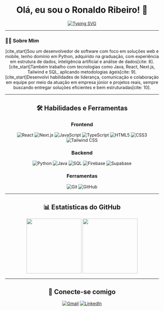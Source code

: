 <h1 align="center">Olá, eu sou o Ronaldo Ribeiro! 👋</h1>
<p align="center">
  <a href="https://git.io/typing-svg"><img src="https://readme-typing-svg.herokuapp.com?font=Poppins&size=28&pause=1000&color=30A3DC&center=true&random=false&width=500&lines=Engenheiro+de+Software;Desenvolvedor+Web+e+Mobile" alt="Typing SVG" /></a>
</p>

---

### 👨‍💻 Sobre Mim

<p align="center">
[cite_start]Sou um desenvolvedor de software com foco em soluções web e mobile, tenho domínio em Python, adquirido na graduação, com experiência em estrutura de dados, inteligência artificial e análise de dados[cite: 8]. [cite_start]Também trabalho com tecnologias como Java, React, Next.js, Tailwind e SQL, aplicando metodologias ágeis[cite: 9]. [cite_start]Desenvolvi habilidades de liderança, comunicação e colaboração em equipe por meio da atuação em empresa júnior e projetos reais, sempre buscando entregar soluções eficientes e bem estruturadas[cite: 10].
</p>

---

<h2 align="center"> 🛠️ Habilidades e Ferramentas</h2>

<h3 align="center">Frontend</h3>
<div align="center">
  <img src="https://img.shields.io/badge/React-20232A?style=for-the-badge&logo=react&logoColor=61DAFB" alt="React"/>
  <img src="https://img.shields.io/badge/Next.js-000000?style=for-the-badge&logo=nextdotjs&logoColor=white" alt="Next.js"/>
  <img src="https://img.shields.io/badge/JavaScript-F7DF1E?style=for-the-badge&logo=javascript&logoColor=black" alt="JavaScript"/>
  <img src="https://img.shields.io/badge/TypeScript-007ACC?style=for-the-badge&logo=typescript&logoColor=white" alt="TypeScript"/>
  <img src="https://img.shields.io/badge/HTML5-E34F26?style=for-the-badge&logo=html5&logoColor=white" alt="HTML5"/>
  <img src="https://img.shields.io/badge/CSS3-1572B6?style=for-the-badge&logo=css3&logoColor=white" alt="CSS3"/>
  <img src="https://img.shields.io/badge/Tailwind_CSS-38B2AC?style=for-the-badge&logo=tailwind-css&logoColor=white" alt="Tailwind CSS"/>
</div>

<h3 align="center">Backend</h3>
<div align="center">
  <img src="https://img.shields.io/badge/Python-3776AB?style=for-the-badge&logo=python&logoColor=white" alt="Python"/>
  <img src="https://img.shields.io/badge/Java-ED8B00?style=for-the-badge&logo=openjdk&logoColor=white" alt="Java"/>
  <img src="https://img.shields.io/badge/SQL-025E8C?style=for-the-badge&logo=postgresql&logoColor=white" alt="SQL"/>
  <img src="https://img.shields.io/badge/Firebase-FFCA28?style=for-the-badge&logo=firebase&logoColor=black" alt="Firebase"/>
  <img src="https://img.shields.io/badge/Supabase-3ECF8E?style=for-the-badge&logo=supabase&logoColor=white" alt="Supabase"/>
</div>

<h3 align="center">Ferramentas</h3>
<div align="center">
  <img src="https://img.shields.io/badge/Git-F05032?style=for-the-badge&logo=git&logoColor=white" alt="Git"/>
  <img src="https://img.shields.io/badge/GitHub-181717?style=for-the-badge&logo=github&logoColor=white" alt="GitHub"/>
</div>

---

<h2 align="center">📊 Estatísticas do GitHub</h2>

<div align="center">
  <img height="180em" src="https://github-readme-stats.vercel.app/api?username=ronaldo-ribeirof&show_icons=true&hide_border=true&count_private=true&include_all_commits=true&theme=tokyonight" />
  <img height="180em" src="https://github-readme-stats.vercel.app/api/top-langs/?hide_border=true&username=ronaldo-ribeirof&layout=compact&langs_count=8&theme=tokyonight"/>
</div>

---

<h2 align="center">🔌 Conecte-se comigo</h2>

<div align="center">
  <a href="mailto:filhoronaldo.ribeiro@gmail.com"><img src="https://img.shields.io/badge/Gmail-D14836?style=for-the-badge&logo=gmail&logoColor=white" alt="Gmail"/></a>
  <a href="https://www.linkedin.com/in/ronaldo-ribeirof/"><img src="https://img.shields.io/badge/LinkedIn-0077B5?style=for-the-badge&logo=linkedin&logoColor=white" alt="LinkedIn"/></a>
</div>
